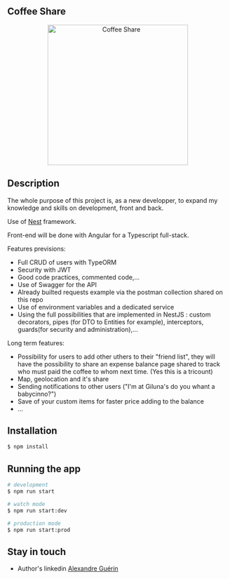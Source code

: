 ## Coffee Share
<p align="center">
  <img src="https://images.pexels.com/photos/1251175/pexels-photo-1251175.jpeg?auto=compress&cs=tinysrgb&dpr=2&h=200&w=300" width="320" alt="Coffee Share" />
</p>

## Description

The whole purpose of this project is, as a new developper, to expand my knowledge and skills on development, front and back.

Use of [Nest](https://github.com/nestjs/nest) framework.

Front-end will be done with Angular for a Typescript full-stack.

Features previsions:
- Full CRUD of users with TypeORM
- Security with JWT
- Good code practices, commented code,...
- Use of Swagger for the API
- Already builted requests example via the postman collection shared on this repo
- Use of environment variables and a dedicated service
- Using the full possibilities that are implemented in NestJS : custom decorators, pipes (for DTO to Entities for example), interceptors, guards(for security and administration),...

Long term features:
- Possibility for users to add other uthers to their "friend list", they will have the possibility to share an expense balance page shared to track who must paid the coffee to whom next time. (Yes this is a tricount)
- Map, geolocation and it's share
- Sending notifications to other users ("I'm at Giluna's do you whant a babycinno?")
- Save of your custom items for faster price adding to the balance
- ...

## Installation

```bash
$ npm install
```

## Running the app

```bash
# development
$ npm run start

# watch mode
$ npm run start:dev

# production mode
$ npm run start:prod
```

## Stay in touch

- Author's linkedin [Alexandre Guérin](https://www.linkedin.com/in/alexandre-guerin/)
